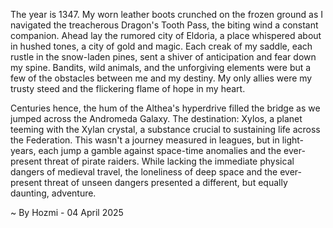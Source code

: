 
The year is 1347.  My worn leather boots crunched on the frozen ground as I navigated the treacherous Dragon's Tooth Pass, the biting wind a constant companion.  Ahead lay the rumored city of Eldoria, a place whispered about in hushed tones, a city of gold and magic.  Each creak of my saddle, each rustle in the snow-laden pines, sent a shiver of anticipation and fear down my spine. Bandits, wild animals, and the unforgiving elements were but a few of the obstacles between me and my destiny.  My only allies were my trusty steed and the flickering flame of hope in my heart.


Centuries hence, the hum of the Althea's hyperdrive filled the bridge as we jumped across the Andromeda Galaxy.  The destination: Xylos, a planet teeming with the Xylan crystal, a substance crucial to sustaining life across the Federation.  This wasn't a journey measured in leagues, but in light-years, each jump a gamble against space-time anomalies and the ever-present threat of pirate raiders. While lacking the immediate physical dangers of medieval travel, the loneliness of deep space and the ever-present threat of unseen dangers presented a different, but equally daunting, adventure.

~ By Hozmi - 04 April 2025
